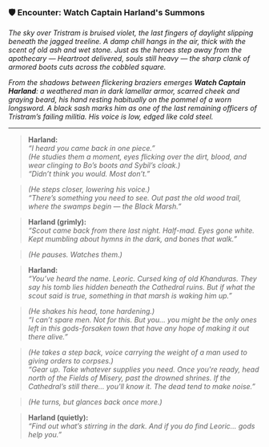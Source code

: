 ### 🛡️ Encounter: Watch Captain Harland's Summons

_The sky over Tristram is bruised violet, the last fingers of daylight slipping beneath the jagged treeline. A damp chill hangs in the air, thick with the scent of old ash and wet stone. Just as the heroes step away from the apothecary — Heartroot delivered, souls still heavy — the sharp clank of armored boots cuts across the cobbled square._

_From the shadows between flickering braziers emerges **Watch Captain Harland**: a weathered man in dark lamellar armor, scarred cheek and graying beard, his hand resting habitually on the pommel of a worn longsword. A black sash marks him as one of the last remaining officers of Tristram’s failing militia. His voice is low, edged like cold steel._

---

> **Harland:**  
> _“I heard you came back in one piece.”_  
> _(He studies them a moment, eyes flicking over the dirt, blood, and wear clinging to Bo’s boots and Sybil’s cloak.)_  
> _“Didn’t think you would. Most don’t.”_

> _(He steps closer, lowering his voice.)_  
> _“There’s something you need to see. Out past the old wood trail, where the swamps begin — the Black Marsh.”_

> **Harland (grimly):**  
> _“Scout came back from there last night. Half-mad. Eyes gone white. Kept mumbling about hymns in the dark, and bones that walk.”_

> _(He pauses. Watches them.)_

> **Harland:**  
> _“You’ve heard the name. _Leoric_. Cursed king of old Khanduras. They say his tomb lies hidden beneath the Cathedral ruins. But if what the scout said is true, something in that marsh is waking him up.”_

> _(He shakes his head, tone hardening.)_  
> _“I can’t spare men. Not for this. But you… you might be the only ones left in this gods-forsaken town that have _any_ hope of making it out there alive.”_

> _(He takes a step back, voice carrying the weight of a man used to giving orders to corpses.)_  
> _“Gear up. Take whatever supplies you need. Once you're ready, head north of the Fields of Misery, past the drowned shrines. If the Cathedral’s still there… you'll know it. The dead tend to make noise.”_

> _(He turns, but glances back once more.)_

> **Harland (quietly):**  
> _“Find out what’s stirring in the dark. And if you _do_ find Leoric… gods help you.”_